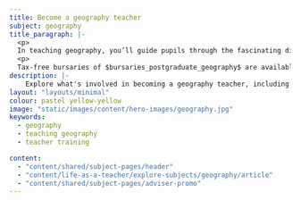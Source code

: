 ```yaml
---
title: Become a geography teacher
subject: geography
title_paragraph: |-
  <p>
  In teaching geography, you’ll guide pupils through the fascinating diversity of the Earth. You’ll inspire them to reflect on the world they live in and discover their unique place within it.</p>
  <p>
  Tax-free bursaries of $bursaries_postgraduate_geography$ are available for eligible trainee geography teachers.</p>
description: |-
    Explore what's involved in becoming a geography teacher, including what you'll be teaching and what funding is available to help you train.
layout: "layouts/minimal"
colour: pastel yellow-yellow
image: "static/images/content/hero-images/geography.jpg"
keywords:
  - geography
  - teaching geography
  - teacher training

content:
  - "content/shared/subject-pages/header"
  - "content/life-as-a-teacher/explore-subjects/geography/article"
  - "content/shared/subject-pages/adviser-promo"
---
```

